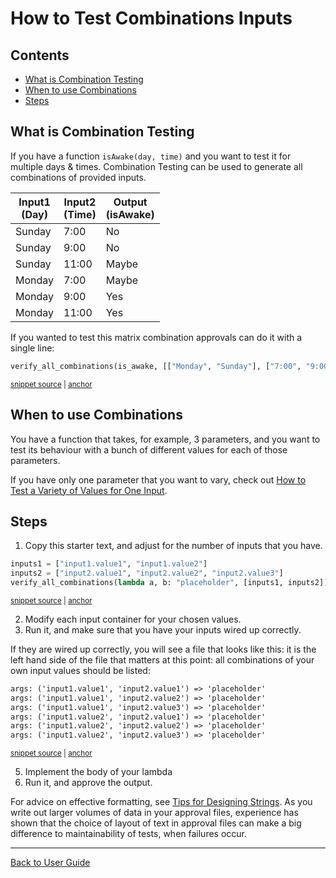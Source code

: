 <a id="top"></a>

# How to Test  Combinations Inputs

<!-- toc -->
## Contents

  * [What is Combination Testing](#what-is-combination-testing)
  * [When to use Combinations](#when-to-use-combinations)
  * [Steps](#steps)<!-- endToc -->

## What is Combination Testing

If you have a function `isAwake(day, time)` and you want to test it for multiple days & times.
Combination Testing can be used to generate all combinations of provided inputs.


| Input1<BR> (Day) | Input2 <BR> (Time) | Output <BR> (isAwake) |
|---|----|---|
| Sunday | 7:00 | No |
| Sunday | 9:00 | No |
| Sunday | 11:00 | Maybe |
| Monday | 7:00 | Maybe |
| Monday | 9:00 | Yes |
| Monday | 11:00 | Yes |

If you wanted to test this matrix combination approvals can do it with a single line:

<!-- snippet: combination_introduction -->
<a id='snippet-combination_introduction'></a>
```py
verify_all_combinations(is_awake, [["Monday", "Sunday"], ["7:00", "9:00", "11:00"]])
```
<sup><a href='/tests/test_combinations.py#L148-L150' title='Snippet source file'>snippet source</a> | <a href='#snippet-combination_introduction' title='Start of snippet'>anchor</a></sup>
<!-- endSnippet -->

## When to use Combinations

You have a function that takes, for example, 3 parameters, and you want to test its behaviour with a bunch of different values for each of those parameters.

If you have only one parameter that you want to vary, check out [How to Test a Variety of Values for One Input](TestAVarietyOfValues.md#top).

## Steps

1. Copy this starter text, and adjust for the number of inputs that you have.

<!-- snippet: combinations_starting_point -->
<a id='snippet-combinations_starting_point'></a>
```py
inputs1 = ["input1.value1", "input1.value2"]
inputs2 = ["input2.value1", "input2.value2", "input2.value3"]
verify_all_combinations(lambda a, b: "placeholder", [inputs1, inputs2])
```
<sup><a href='/tests/test_combinations.py#L154-L158' title='Snippet source file'>snippet source</a> | <a href='#snippet-combinations_starting_point' title='Start of snippet'>anchor</a></sup>
<!-- endSnippet -->

2. Modify each input container for your chosen values.
3. Run it, and make sure that you have your inputs wired up correctly.

If they are wired up correctly, you will see a file that looks like this: it is the left hand side of the file that
matters at this point: all combinations of your own input values should be listed:

<!-- snippet: test_combinations.test_starting_snippet.approved.txt -->
<a id='snippet-test_combinations.test_starting_snippet.approved.txt'></a>
```txt
args: ('input1.value1', 'input2.value1') => 'placeholder'
args: ('input1.value1', 'input2.value2') => 'placeholder'
args: ('input1.value1', 'input2.value3') => 'placeholder'
args: ('input1.value2', 'input2.value1') => 'placeholder'
args: ('input1.value2', 'input2.value2') => 'placeholder'
args: ('input1.value2', 'input2.value3') => 'placeholder'
```
<sup><a href='/tests/approved_files/test_combinations.test_starting_snippet.approved.txt#L1-L6' title='Snippet source file'>snippet source</a> | <a href='#snippet-test_combinations.test_starting_snippet.approved.txt' title='Start of snippet'>anchor</a></sup>
<!-- endSnippet -->

5. Implement the body of your lambda
6. Run it, and approve the output.

For advice on effective formatting, see [Tips for Designing Strings](https://github.com/approvals/ApprovalTests.cpp/blob/master/doc/explanations/TipsForDesigningStrings.md#top). As you write out larger volumes of data in your approval files, experience has shown that the choice of layout of text in approval files can make a big difference to maintainability of tests, when failures occur.

---

[Back to User Guide](/doc/README.md#top)
